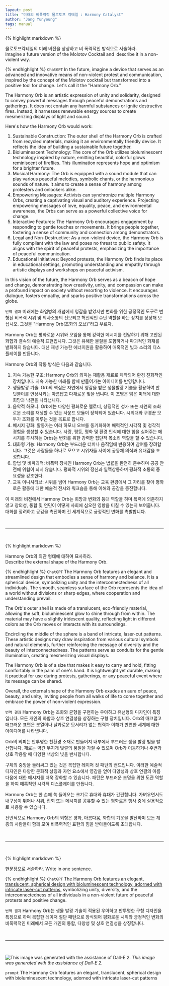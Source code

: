 ```yaml
---
layout: post
title: "미래의 비폭력적 몰로토프 칵테일 : Harmony Catalyst"
author: "Jang Yunyoung"
tags: manual
---
```



{% highlight markdown %}

몰로토프칵테일의 미래 버전을 상상하고 비 폭력적인 방식으로 서술하라.
Imagine a future version of the Molotov Cocktail and 
describe it in a non-violent way.

{% endhighlight %}
`ChatGPT`
In the future, imagine a device that serves as an advanced and innovative means of non-violent protest and communication, inspired by the concept of the Molotov cocktail but transformed into a positive tool for change. Let's call it the "Harmony Orb."

The Harmony Orb is an artistic expression of unity and solidarity, designed to convey powerful messages through peaceful demonstrations and gatherings. It does not contain any harmful substances or ignite destructive fires. Instead, it harnesses renewable energy sources to create mesmerizing displays of light and sound.

Here's how the Harmony Orb would work:

1. Sustainable Construction: The outer shell of the Harmony Orb is crafted from recycled materials, making it an environmentally friendly device. It reflects the idea of building a sustainable future together.
2. Bioluminescent Technology: The core of the Orb utilizes bioluminescent technology inspired by nature, emitting beautiful, colorful glows reminiscent of fireflies. This illumination represents hope and optimism for a brighter future.
3. Musical Harmony: The Orb is equipped with a sound module that can play various peaceful melodies, symbolic chants, or the harmonious sounds of nature. It aims to create a sense of harmony among protesters and onlookers alike.
4. Empowering Messages: Activists can synchronize multiple Harmony Orbs, creating a captivating visual and auditory experience. Projecting empowering messages of love, equality, peace, and environmental awareness, the Orbs can serve as a powerful collective voice for change.
5. Interactive Features: The Harmony Orb encourages engagement by responding to gentle touches or movements. It brings people together, fostering a sense of community and connection among demonstrators.
6. Legal and Non-Destructive: As a non-violent device, the Harmony Orb is fully compliant with the law and poses no threat to public safety. It aligns with the spirit of peaceful protests, emphasizing the importance of peaceful communication.
7. Educational Initiatives: Beyond protests, the Harmony Orb finds its place in educational settings, promoting understanding and empathy through artistic displays and workshops on peaceful activism.

In this vision of the future, the Harmony Orb serves as a beacon of hope and change, demonstrating how creativity, unity, and compassion can make a profound impact on society without resorting to violence. It encourages dialogue, fosters empathy, and sparks positive transformations across the globe.

`번역 결과`
미래에는 화염병의 개념에서 영감을 받았지만 변화를 위한 긍정적인 도구로 변형된 비폭력 시위 및 의사소통의 진보되고 혁신적인 수단 역할을 하는 장치를 상상해 보십시오. 그것을 "Harmony Orb(조화의 오브)"라고 부르자.

Harmony Orb는 평화로운 시위와 모임을 통해 강력한 메시지를 전달하기 위해 고안된 화합과 결속의 예술적 표현입니다. 그것은 유해한 물질을 포함하거나 파괴적인 화재를 발화하지 않습니다. 대신 재생 가능한 에너지원을 활용하여 매혹적인 빛과 소리의 디스플레이를 만듭니다.

Harmony Orb의 작동 방식은 다음과 같습니다.

1. 지속 가능한 구조: Harmony Orb의 외피는 재활용 재료로 제작되어 환경 친화적인 장치입니다. 지속 가능한 미래를 함께 만들어가는 아이디어를 반영합니다.
2. 생물발광 기술: Orb의 핵심은 자연에서 영감을 받은 생물발광 기술을 활용하여 반딧불이를 연상시키는 아름답고 다채로운 빛을 냅니다. 이 조명은 밝은 미래에 대한 희망과 낙관을 나타냅니다.
3. 음악적 하모니: Orb에는 다양한 평화로운 멜로디, 상징적인 성가 또는 자연의 조화로운 소리를 재생할 수 있는 사운드 모듈이 장착되어 있습니다. 시위대와 구경꾼 모두가 조화를 이루는 것을 목표로 합니다.
4. 메시지 강화: 활동가는 여러 하모니 오브를 동기화하여 매력적인 시각적 및 청각적 경험을 생성할 수 있습니다. 사랑, 평등, 평화 및 환경 인식에 대한 힘을 실어주는 메시지를 투사하는 Orbs는 변화를 위한 강력한 집단적 목소리 역할을 할 수 있습니다.
5. 대화형 기능: Harmony Orb는 부드러운 터치나 움직임에 반응하여 참여를 장려합니다. 그것은 사람들을 하나로 모으고 시위자들 사이에 공동체 의식과 유대감을 조성합니다.
6. 합법 및 비파괴적: 비폭력 장치인 Harmony Orb는 법률을 완전히 준수하며 공공 안전에 위협이 되지 않습니다. 평화적 시위의 정신과 일맥상통하며 평화적 소통의 중요성을 강조한다.
7. 교육 이니셔티브: 시위를 넘어 Harmony Orb는 교육 환경에서 그 자리를 찾아 평화로운 활동에 대한 예술적 전시와 워크숍을 통해 이해와 공감을 증진합니다.

이 미래의 비전에서 Harmony Orb는 희망과 변화의 등대 역할을 하며 폭력에 의존하지 않고 창의성, 통합 및 연민이 어떻게 사회에 심오한 영향을 미칠 수 있는지 보여줍니다. 대화를 장려하고 공감을 촉진하며 전 세계적으로 긍정적인 변화를 촉발합니다.

<br>
<hr>
<br>

{% highlight markdown %}

Harmony Orb의 외관 형태에 대하여 묘사하라.
Describe the external shape of the Harmony Orb.

{% endhighlight %}
`ChatGPT`
The Harmony Orb features an elegant and streamlined design that embodies a sense of harmony and balance. It is a spherical device, symbolizing unity and the interconnectedness of all individuals. The smooth, seamless surface of the Orb represents the idea of a world without divisions or sharp edges, where cooperation and understanding prevail.

The Orb's outer shell is made of a translucent, eco-friendly material, allowing the soft, bioluminescent glow to shine through from within. The material may have a slightly iridescent quality, reflecting light in different colors as the Orb moves or interacts with its surroundings.

Encircling the middle of the sphere is a band of intricate, laser-cut patterns. These artistic designs may draw inspiration from various cultural symbols and natural elements, further reinforcing the message of diversity and the beauty of interconnectedness. The patterns serve as conduits for the gentle illumination, creating mesmerizing visual displays.

The Harmony Orb is of a size that makes it easy to carry and hold, fitting comfortably in the palm of one's hand. It is lightweight yet durable, making it practical for use during protests, gatherings, or any peaceful event where its message can be shared.

Overall, the external shape of the Harmony Orb exudes an aura of peace, beauty, and unity, inviting people from all walks of life to come together and embrace the power of non-violent expression.

`번역 결과`
Harmony Orb는 조화와 균형을 구현하는 우아하고 유선형의 디자인이 특징입니다. 모든 개인의 화합과 상호 연결성을 상징하는 구형 장치입니다. Orb의 매끄럽고 매끄러운 표면은 분열이나 날카로운 모서리가 없는 협력과 이해가 만연한 세계에 대한 아이디어를 나타냅니다.

Orb의 외피는 반투명한 친환경 소재로 만들어져 내부에서 부드러운 생물 발광 빛을 발산합니다. 재료는 약간 무지개 빛깔의 품질을 가질 수 있으며 Orb가 이동하거나 주변과 상호 작용할 때 다양한 색상의 빛을 반사합니다.

구체의 중앙을 둘러싸고 있는 것은 복잡한 레이저 컷 패턴의 밴드입니다. 이러한 예술적 디자인은 다양한 문화적 상징과 자연 요소에서 영감을 얻어 다양성과 상호 연결의 아름다움에 대한 메시지를 더욱 강화할 수 있습니다. 패턴은 부드러운 조명을 위한 도관 역할을 하여 매혹적인 시각적 디스플레이를 만듭니다.

Harmony Orb는 한 손에 쏙 들어오는 크기로 휴대와 휴대가 간편합니다. 가벼우면서도 내구성이 뛰어나 시위, 집회 또는 메시지를 공유할 수 있는 평화로운 행사 중에 실용적으로 사용할 수 있습니다.

전반적으로 Harmony Orb의 외형은 평화, 아름다움, 화합의 기운을 발산하며 모든 계층의 사람들이 함께 모여 비폭력적인 표현의 힘을 받아들이도록 초대합니다.

<br>
<hr>
<br>


{% highlight markdown %}

한문장으로 서술하라.
Write in one sentence.

{% endhighlight %}
`ChatGPT`
<ins>The Harmony Orb features an elegant, translucent, spherical design with bioluminescent technology, adorned with intricate laser-cut patterns,</ins> symbolizing unity, diversity, and the interconnectedness of all individuals in a non-violent future of peaceful protests and positive change.

`번역 결과`
Harmony Orb는 생물 발광 기술이 적용된 우아하고 반투명한 구형 디자인을 특징으로 하며 복잡한 레이저 절단 패턴으로 장식되어 평화로운 시위와 긍정적인 변화의 비폭력적인 미래에서 모든 개인의 통합, 다양성 및 상호 연결성을 상징합니다.

<br>
<hr>
<br>

![](https://molotov2023.github.io/images/jyy.png "This image was generated with the assistance of Dall-E 2.")
_This image was generated with the assistance of Dall-E 2._

`prompt`
The Harmony Orb features an elegant, translucent, spherical design with bioluminescent technology, adorned with intricate laser-cut patterns
<br>
<br>